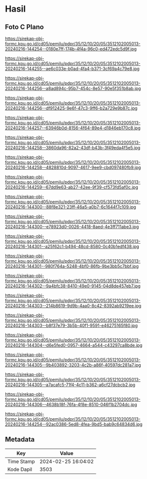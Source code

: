 # Hasil

## Foto C Plano

https://sirekap-obj-formc.kpu.go.id/cd05/pemilu/pdpr/35/12/10/20/05/3512102005013-20240216-144254--0180e7ff-174b-4f4a-96c0-ed472edc5d9f.jpg

https://sirekap-obj-formc.kpu.go.id/cd05/pemilu/pdpr/35/12/10/20/05/3512102005013-20240216-144255--ae6c033e-b0ad-4fa4-b371-3cf69a4c79e8.jpg

https://sirekap-obj-formc.kpu.go.id/cd05/pemilu/pdpr/35/12/10/20/05/3512102005013-20240216-144256--a8ad894c-95b7-454c-8e57-90e5f351b8ab.jpg

https://sirekap-obj-formc.kpu.go.id/cd05/pemilu/pdpr/35/12/10/20/05/3512102005013-20240216-144256--df912425-9e6f-47c3-9ff6-b2a729e9b87c.jpg

https://sirekap-obj-formc.kpu.go.id/cd05/pemilu/pdpr/35/12/10/20/05/3512102005013-20240216-144257--63946b0d-8156-4f64-89e4-d1846eb170c8.jpg

https://sirekap-obj-formc.kpu.go.id/cd05/pemilu/pdpr/35/12/10/20/05/3512102005013-20240216-144258--3860da96-82a2-43df-b43b-3f49eda4f5e5.jpg

https://sirekap-obj-formc.kpu.go.id/cd05/pemilu/pdpr/35/12/10/20/05/3512102005013-20240216-144258--4828810d-9097-4617-9ee9-cbd097480fb9.jpg

https://sirekap-obj-formc.kpu.go.id/cd05/pemilu/pdpr/35/12/10/20/05/3512102005013-20240216-144259--67dd9e63-ab27-42ee-9f39-cf573fd5af0c.jpg

https://sirekap-obj-formc.kpu.go.id/cd05/pemilu/pdpr/35/12/10/20/05/3512102005013-20240216-144300--88f8e321-23ff-46a5-a0b7-6c1644f7c109.jpg

https://sirekap-obj-formc.kpu.go.id/cd05/pemilu/pdpr/35/12/10/20/05/3512102005013-20240216-144300--e78923d0-0026-4418-8aed-4e3ff711abe3.jpg

https://sirekap-obj-formc.kpu.go.id/cd05/pemilu/pdpr/35/12/10/20/05/3512102005013-20240216-144301--a25f62c1-b494-48cd-8580-0c40b1edf438.jpg

https://sirekap-obj-formc.kpu.go.id/cd05/pemilu/pdpr/35/12/10/20/05/3512102005013-20240216-144301--980f764a-5248-4bf0-86fb-9be3bb5c7bbf.jpg

https://sirekap-obj-formc.kpu.go.id/cd05/pemilu/pdpr/35/12/10/20/05/3512102005013-20240216-144302--9a4bfc38-8410-49e0-9145-04d8de457eb7.jpg

https://sirekap-obj-formc.kpu.go.id/cd05/pemilu/pdpr/35/12/10/20/05/3512102005013-20240216-144303--214b8619-9d9b-4aa0-8c42-8392ab9219ee.jpg

https://sirekap-obj-formc.kpu.go.id/cd05/pemilu/pdpr/35/12/10/20/05/3512102005013-20240216-144303--b8f37e79-3b5b-40f1-9591-e46275165f80.jpg

https://sirekap-obj-formc.kpu.go.id/cd05/pemilu/pdpr/35/12/10/20/05/3512102005013-20240216-144304--d6e5fed0-0957-4664-a544-c43297ca8bde.jpg

https://sirekap-obj-formc.kpu.go.id/cd05/pemilu/pdpr/35/12/10/20/05/3512102005013-20240216-144305--9b403892-3203-4c2b-a86f-40597dc281a7.jpg

https://sirekap-obj-formc.kpu.go.id/cd05/pemilu/pdpr/35/12/10/20/05/3512102005013-20240216-144305--a7acafc5-71f4-4c11-b362-a6cf27dcbcb2.jpg

https://sirekap-obj-formc.kpu.go.id/cd05/pemilu/pdpr/35/12/10/20/05/3512102005013-20240216-144306--4638b18f-76fa-4f8e-8510-046f1b2704dc.jpg

https://sirekap-obj-formc.kpu.go.id/cd05/pemilu/pdpr/35/12/10/20/05/3512102005013-20240216-144254--92ac0386-5ed8-4fea-9bd5-bab9c64834d6.jpg


## Metadata

| Key        | Value               |
| ---------- | ------------------- |
| Time Stamp | 2024-02-25 16:04:02 |
| Kode Dapil | 3503                |



